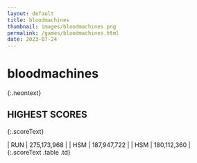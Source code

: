 ```yaml
---
layout: default
title: bloodmachines
thumbnail: images/bloodmachines.png
permalink: /games/bloodmachines.html
date: 2023-07-24
---
```


# bloodmachines 
{:.neontext}

## HIGHEST SCORES
{:.scoreText}

| RUN | 275,173,968 | 
| HSM | 187,947,722 | 
| HSM | 180,112,360 | 
{:.scoreText .table .td}
